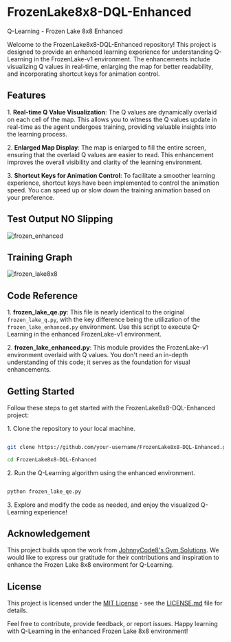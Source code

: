 # FrozenLake8x8-DQL-Enhanced

Q-Learning - Frozen Lake 8x8 Enhanced

Welcome to the FrozenLake8x8-DQL-Enhanced repository! This project is designed to provide an enhanced learning experience for understanding Q-Learning in the FrozenLake-v1 environment. The enhancements include visualizing Q values in real-time, enlarging the map for better readability, and incorporating shortcut keys for animation control.

## Features

1\. **Real-time Q Value Visualization**: The Q values are dynamically overlaid on each cell of the map. This allows you to witness the Q values update in real-time as the agent undergoes training, providing valuable insights into the learning process.

2\. **Enlarged Map Display**: The map is enlarged to fill the entire screen, ensuring that the overlaid Q values are easier to read. This enhancement improves the overall visibility and clarity of the learning environment.

3\. **Shortcut Keys for Animation Control**: To facilitate a smoother learning experience, shortcut keys have been implemented to control the animation speed. You can speed up or slow down the training animation based on your preference.

## Test Output NO Slipping
![frozen_enhanced](https://github.com/hemantkrishnan4/FrozenLake8x8-DQL-Enhanced/assets/96692095/38d22b95-a4b5-44d8-b7aa-3f348a7bd142)

## Training Graph
![frozen_lake8x8](https://github.com/hemantkrishnan4/FrozenLake8x8-DQL-Enhanced/assets/96692095/a750fab8-1429-4ca1-bbbf-4d6eeb08f540)



## Code Reference

1\. **frozen_lake_qe.py**: This file is nearly identical to the original `frozen_lake_q.py`, with the key difference being the utilization of the `frozen_lake_enhanced.py` environment. Use this script to execute Q-Learning in the enhanced FrozenLake-v1 environment.

2\. **frozen_lake_enhanced.py**: This module provides the FrozenLake-v1 environment overlaid with Q values. You don't need an in-depth understanding of this code; it serves as the foundation for visual enhancements.

## Getting Started

Follow these steps to get started with the FrozenLake8x8-DQL-Enhanced project:

1\. Clone the repository to your local machine.

```bash

git clone https://github.com/your-username/FrozenLake8x8-DQL-Enhanced.git

cd FrozenLake8x8-DQL-Enhanced

```

2\. Run the Q-Learning algorithm using the enhanced environment.

```bash

python frozen_lake_qe.py

```

3\. Explore and modify the code as needed, and enjoy the visualized Q-Learning experience!

## Acknowledgement

This project builds upon the work from [JohnnyCode8's Gym Solutions](https://github.com/johnnycode8/gym_solutions?tab=readme-ov-file#q-learning---frozen-lake-8x8-enhanced). We would like to express our gratitude for their contributions and inspiration to enhance the Frozen Lake 8x8 environment for Q-Learning.

## License

This project is licensed under the [MIT License](LICENSE.md) - see the [LICENSE.md](LICENSE.md) file for details.

Feel free to contribute, provide feedback, or report issues. Happy learning with Q-Learning in the enhanced Frozen Lake 8x8 environment!
